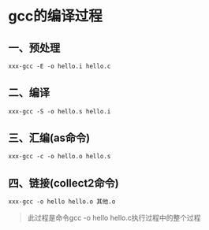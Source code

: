 # gcc的编译过程

## 一、预处理

```markdown
xxx-gcc -E -o hello.i hello.c
```

## 二、编译

```markdown
xxx-gcc -S -o hello.s hello.i
```

## 三、汇编(as命令)

```markdown
xxx-gcc -c -o hello.o hello.s
```

## 四、链接(collect2命令)

```markdown
xxx-gcc -o hello hello.o 其他.o
```

>此过程是命令gcc -o hello hello.c执行过程中的整个过程